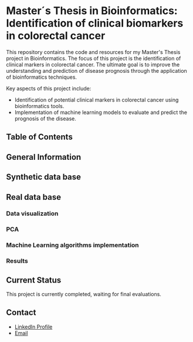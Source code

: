 # Master´s Thesis in Bioinformatics: Identification of clinical biomarkers in colorectal cancer

This repository contains the code and resources for my Master's Thesis project in Bioinformatics.
The focus of this project is the identification of clinical markers in colorectal cancer. The ultimate goal is to improve the understanding and prediction of disease prognosis through the application of bioinformatics techniques. 

Key aspects of this project include:
- Identification of potential clinical markers in colorectal cancer using bioinformatics tools.
- Implementation of machine learning models to evaluate and predict the prognosis of the disease.

## Table of Contents





## General Information



## Synthetic data base


## Real data base

### Data visualization 


### PCA


### Machine Learning algorithms implementation 


### Results 


## Current Status 
This project is currently completed, waiting for final evaluations.

## Contact
- [LinkedIn Profile](https://www.linkedin.com/in/inmaculadajuarez)
- [Email](mailto:inma.juarez24@gmail.com)  

